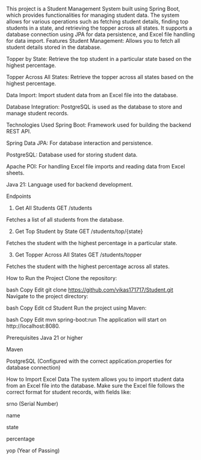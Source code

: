This project is a Student Management System built using Spring Boot, which provides functionalities for managing student data. The system allows for various operations such as fetching student details, finding top students in a state, and retrieving the topper across all states. It supports a database connection using JPA for data persistence, and Excel file handling for data import.
Features
Student Management: Allows you to fetch all student details stored in the database.

Topper by State: Retrieve the top student in a particular state based on the highest percentage.

Topper Across All States: Retrieve the topper across all states based on the highest percentage.

Data Import: Import student data from an Excel file into the database.

Database Integration: PostgreSQL is used as the database to store and manage student records.

Technologies Used
Spring Boot: Framework used for building the backend REST API.

Spring Data JPA: For database interaction and persistence.

PostgreSQL: Database used for storing student data.

Apache POI: For handling Excel file imports and reading data from Excel sheets.

Java 21: Language used for backend development.

Endpoints
1. Get All Students
GET /students

Fetches a list of all students from the database.

2. Get Top Student by State
GET /students/top/{state}

Fetches the student with the highest percentage in a particular state.

3. Get Topper Across All States
GET /students/topper

Fetches the student with the highest percentage across all states.

How to Run the Project
Clone the repository:

bash
Copy
Edit
git clone https://github.com/vikas171717/Student.git
Navigate to the project directory:

bash
Copy
Edit
cd Student
Run the project using Maven:

bash
Copy
Edit
mvn spring-boot:run
The application will start on http://localhost:8080.

Prerequisites
Java 21 or higher

Maven

PostgreSQL (Configured with the correct application.properties for database connection)

How to Import Excel Data
The system allows you to import student data from an Excel file into the database. Make sure the Excel file follows the correct format for student records, with fields like:

srno (Serial Number)

name

state

percentage

yop (Year of Passing)



